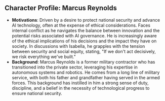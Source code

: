 ## Character Profile: Marcus Reynolds

- **Motivations**: Driven by a desire to protect national security and advance AI technology, often at the expense of ethical considerations. Faces internal conflict as he navigates the balance between innovation and the potential risks associated with AI governance. He is increasingly aware of the ethical implications of his decisions and the impact they have on society. In discussions with Isabella, he grapples with the tension between security and social equity, stating, "If we don't act decisively, we risk everything we've built."
- **Background**: Marcus Reynolds is a former military contractor who has transitioned into the private sector, leveraging his expertise in autonomous systems and robotics. He comes from a long line of military service, with both his father and grandfather having served in the armed forces. This background has instilled in him a strong sense of duty, discipline, and a belief in the necessity of technological progress to ensure national security.
